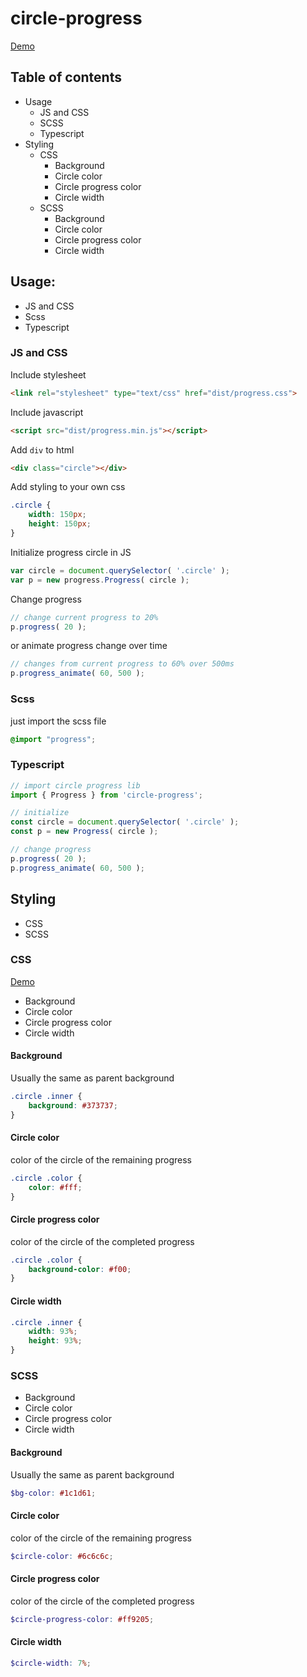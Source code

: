 # circle-progress

[Demo](https://marinewater.github.io/circle-progress/demo.html)

## Table of contents
* Usage 
    * JS and CSS
    * SCSS
    * Typescript
* Styling
    * CSS
        * Background
        * Circle color
        * Circle progress color
        * Circle width
    * SCSS
        * Background
        * Circle color
        * Circle progress color
        * Circle width

## Usage:
* JS and CSS
* Scss
* Typescript

### JS and CSS

Include stylesheet
```html
<link rel="stylesheet" type="text/css" href="dist/progress.css">
```

Include javascript
```html
<script src="dist/progress.min.js"></script>
```

Add `div` to html
```html
<div class="circle"></div>
```

Add styling to your own css
```css
.circle {
    width: 150px;
    height: 150px;
}
```

Initialize progress circle in JS
```javascript
var circle = document.querySelector( '.circle' );
var p = new progress.Progress( circle );
```

Change progress
```javascript
// change current progress to 20%
p.progress( 20 );
```

or animate progress change over time
```javascript
// changes from current progress to 60% over 500ms
p.progress_animate( 60, 500 );
```


### Scss
just import the scss file
```scss
@import "progress";
```

### Typescript
```typescript
// import circle progress lib
import { Progress } from 'circle-progress';

// initialize
const circle = document.querySelector( '.circle' );
const p = new Progress( circle );

// change progress
p.progress( 20 );
p.progress_animate( 60, 500 );
```

## Styling
* CSS
* SCSS

### CSS
[Demo](http://marinewater.github.io/circle-progress/)

* Background
* Circle color
* Circle progress color
* Circle width

#### Background
Usually the same as parent background
```css
.circle .inner {
    background: #373737;
}
```

#### Circle color
color of the circle of the remaining progress
```css
.circle .color {
    color: #fff;
}
```

#### Circle progress color
color of the circle of the completed progress
```css
.circle .color {
    background-color: #f00;
}
```

#### Circle width
```css
.circle .inner {
    width: 93%;
    height: 93%;
}
```

### SCSS
* Background
* Circle color
* Circle progress color
* Circle width

#### Background
Usually the same as parent background
```scss
$bg-color: #1c1d61;
```

#### Circle color
color of the circle of the remaining progress
```scss
$circle-color: #6c6c6c;
```

#### Circle progress color
color of the circle of the completed progress
```scss
$circle-progress-color: #ff9205;
```

#### Circle width
```scss
$circle-width: 7%;
```